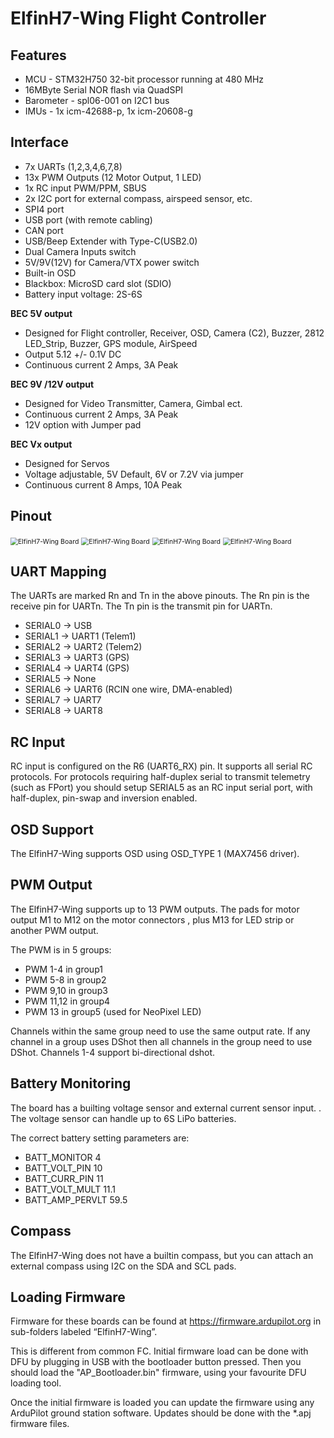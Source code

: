# ElfinH7-Wing Flight Controller

## Features

 - MCU - STM32H750 32-bit processor running at 480 MHz
 - 16MByte Serial NOR flash via QuadSPI
 - Barometer - spl06-001 on I2C1 bus
 - IMUs - 1x icm-42688-p, 1x icm-20608-g

## Interface

 - 7x UARTs (1,2,3,4,6,7,8)
 - 13x PWM Outputs (12 Motor Output, 1 LED)
 - 1x RC input PWM/PPM, SBUS
 - 2x I2C port for external compass, airspeed sensor, etc.
 - SPI4 port
 - USB port (with remote cabling)
 - CAN port
 - USB/Beep Extender with Type-C(USB2.0)
 - Dual Camera Inputs switch
 - 5V/9V(12V) for Camera/VTX power switch
 - Built-in OSD
- Blackbox: MicroSD card slot (SDIO)
- Battery input voltage: 2S-6S

**BEC 5V output**

- Designed for Flight controller, Receiver, OSD, Camera (C2), Buzzer, 2812 LED_Strip, Buzzer, GPS module, AirSpeed
- Output 5.12 +/- 0.1V DC
- Continuous current 2 Amps, 3A Peak

**BEC 9V /12V output**

- Designed for Video Transmitter, Camera, Gimbal ect.
- Continuous current 2 Amps, 3A Peak
- 12V option with Jumper pad

**BEC Vx output**

- Designed for Servos
- Voltage adjustable, 5V Default, 6V or 7.2V via jumper
- Continuous current 8 Amps, 10A Peak

## Pinout

<img src="Top.png" alt="ElfinH7-Wing Board" title="ElfinH7-Wing" style="zoom:75%;" />

<img src="Bottom.png" alt="ElfinH7-Wing Board" title="ElfinH7-Wing" style="zoom:75%;" />

<img src="ServoPowerBoard.png" alt="ElfinH7-Wing Board" title="ElfinH7-Wing" style="zoom:75%;" />

<img src="usb-board.png" alt="ElfinH7-Wing Board" title="ElfinH7-Wing" style="zoom:75%;" />



## UART Mapping

The UARTs are marked Rn and Tn in the above pinouts. The Rn pin is the
receive pin for UARTn. The Tn pin is the transmit pin for UARTn.

 - SERIAL0 -> USB
 - SERIAL1 -> UART1 (Telem1)
 - SERIAL2 -> UART2 (Telem2)
 - SERIAL3 -> UART3 (GPS)
 - SERIAL4 -> UART4 (GPS)
 - SERIAL5 -> None
 - SERIAL6 -> UART6 (RCIN one wire, DMA-enabled)
 - SERIAL7 -> UART7
 - SERIAL8 -> UART8

## RC Input

RC input is configured on the R6 (UART6_RX) pin. It supports all serial RC protocols. For protocols requiring half-duplex serial to transmit telemetry (such as FPort) you should setup SERIAL5 as an RC input serial port,
with half-duplex, pin-swap and inversion enabled.

## OSD Support

The ElfinH7-Wing supports OSD using OSD_TYPE 1 (MAX7456 driver).

## PWM Output

The ElfinH7-Wing supports up to 13 PWM outputs. The pads for motor output M1 to M12 on the motor connectors , plus M13 for LED strip or another PWM output. 

The PWM is in 5 groups:

 - PWM 1-4         in group1
 - PWM 5-8         in group2
 - PWM 9,10       in group3
 - PWM 11,12     in group4
 - PWM 13          in group5 (used for NeoPixel LED)

Channels within the same group need to use the same output rate. If any channel in a group uses DShot then all channels in the group need to use DShot. Channels 1-4 support bi-directional dshot.

## Battery Monitoring

The board has a builting voltage sensor and external current sensor input. . The voltage sensor can handle up to 6S LiPo batteries.

The correct battery setting parameters are:

 - BATT_MONITOR 4
 - BATT_VOLT_PIN 10
 - BATT_CURR_PIN 11
 - BATT_VOLT_MULT 11.1
 - BATT_AMP_PERVLT 59.5

## Compass

The ElfinH7-Wing does not have a builtin compass, but you can attach an external compass using I2C on the SDA and SCL pads.

## Loading Firmware

Firmware for these boards can be found at https://firmware.ardupilot.org in sub-folders labeled “ElfinH7-Wing”.   

This is different from common FC. Initial firmware load can be done with DFU by plugging in USB with the bootloader button pressed. Then you should load the "AP_Bootloader.bin" firmware, using your favourite DFU loading tool.

Once the initial firmware is loaded you can update the firmware using any ArduPilot ground station software. Updates should be done with the *.apj firmware files.
